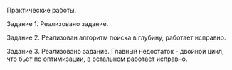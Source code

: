 Практические работы.

Задание 1.
Реализовано задание.

Задание 2.
Реализован алгоритм поиска в глубину, работает исправно.

Задание 3.
Реализовано задание. Главный недостаток - двойной цикл, что бьет по оптимизации, в остальном работает исправно.
